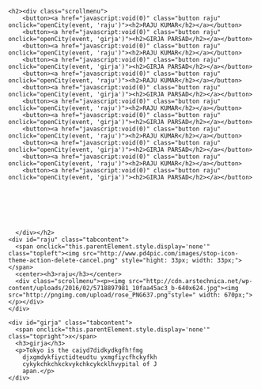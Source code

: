 <html>
  <head>
<style>
  
.button {
    background-color: #00ff00; /* Green */
    border: 0px;
    color: white;
    padding: 15px 32px;
    text-align: center;
    text-decoration: none;
    display: inline-block;
    font-size: 16px;
    margin: 4px 2px;
    cursor: pointer;
}
.raju {border-radius: 8px;}
div.scrollmenu {
    background-color: #0000ff;
    overflow:auto;
    white-space: nowrap;
}

div.scrollmenu a {
    display: inline-block;
    color: yellow;
    text-align: center;
    padding: 1px;
    text-decoration: none;
	font-size:23px;
}

div.scrollmenu a:hover {
    background-color: #ff0000;
}
</style>
  </head>
  <body>

	<h2><div class="scrollmenu">
		<button><a href="javascript:void(0)" class="button raju" onclick="openCity(event, 'raju')"><h2>RAJU KUMAR</h2></a></button>
		<button><a href="javascript:void(0)" class="button raju" onclick="openCity(event, 'girja')"><h2>GIRJA PARSAD</h2></a></button>
		<button><a href="javascript:void(0)" class="button raju" onclick="openCity(event, 'raju')"><h2>RAJU KUMAR</h2></a></button>
		<button><a href="javascript:void(0)" class="button raju" onclick="openCity(event, 'girja')"><h2>GIRJA PARSAD</h2></a></button>
		<button><a href="javascript:void(0)" class="button raju" onclick="openCity(event, 'raju')"><h2>RAJU KUMAR</h2></a></button>
		<button><a href="javascript:void(0)" class="button raju" onclick="openCity(event, 'girja')"><h2>GIRJA PARSAD</h2></a></button>
		<button><a href="javascript:void(0)" class="button raju" onclick="openCity(event, 'raju')"><h2>RAJU KUMAR</h2></a></button>
		<button><a href="javascript:void(0)" class="button raju" onclick="openCity(event, 'girja')"><h2>GIRJA PARSAD</h2></a></button>
		<button><a href="javascript:void(0)" class="button raju" onclick="openCity(event, 'raju')"><h2>RAJU KUMAR</h2></a></button>
		<button><a href="javascript:void(0)" class="button raju" onclick="openCity(event, 'girja')"><h2>GIRJA PARSAD</h2></a></button>
		<button><a href="javascript:void(0)" class="button raju" onclick="openCity(event, 'raju')"><h2>RAJU KUMAR</h2></a></button>
		<button><a href="javascript:void(0)" class="button raju" onclick="openCity(event, 'girja')"><h2>GIRJA PARSAD</h2></a></button>







	  </div></h2>
	<div id="raju" class="tabcontent">
	  <span onclick="this.parentElement.style.display='none'" class="topleft"><img src="http://www.pd4pic.com/images/stop-icon-theme-action-delete-cancel.png" style="hight: 33px; width: 33px;"></span>
	  <center><h3>raju</h3></center>
	  <div class="scrollmenu"><p><img src="http://cdn.arstechnica.net/wp-content/uploads/2016/02/5718897981_10faa45ac3_b-640x624.jpg"><img src="http://pngimg.com/upload/rose_PNG637.png"style=" width: 670px;"></p></div>
	</div>

	<div id="girja" class="tabcontent">
	  <span onclick="this.parentElement.style.display='none'" class="topright">x</span>
	  <h3>girja</h3>
	  <p>Tokyo is the caiyd7didkydkgfh!fmg
		djxgmdykfiyctidteudtu yxmgfiycfhckyfkh
		cykykchkchkckvykchkcykcklhvypital of J
		apan.</p>
	</div>

<script>
function openCity(evt, cityName) {
    var i, tabcontent, tablinks;
    tabcontent = document.getElementsByClassName("tabcontent");
    for (i = 0; i < tabcontent.length; i++) {
        tabcontent[i].style.display = "none";
    }
    tablinks = document.getElementsByClassName("tablinks");
    for (i = 0; i < tablinks.length; i++) {
        tablinks[i].className = tablinks[i].className.replace(" active", "");
    }
    document.getElementById(cityName).style.display = "block";
    evt.currentTarget.className += " active";
}

// Get the element with id="defaultOpen" and click on it
document.getElementById("defaultOpen").click();
</script>

  </body>
</html>
